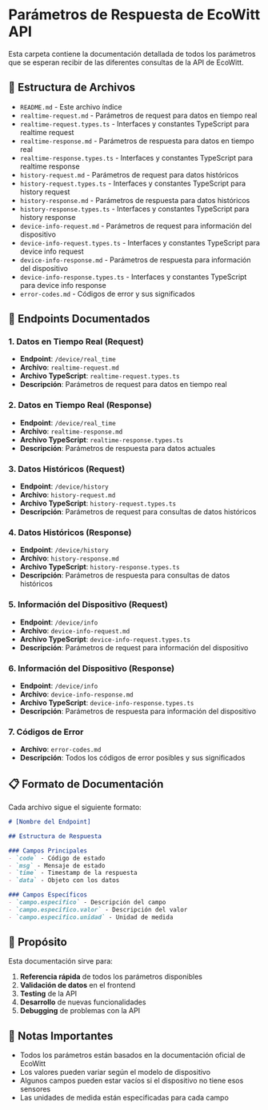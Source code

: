 # Parámetros de Respuesta de EcoWitt API

Esta carpeta contiene la documentación detallada de todos los parámetros que se esperan recibir de las diferentes consultas de la API de EcoWitt.

## 📁 Estructura de Archivos

- `README.md` - Este archivo índice
- `realtime-request.md` - Parámetros de request para datos en tiempo real
- `realtime-request.types.ts` - Interfaces y constantes TypeScript para realtime request
- `realtime-response.md` - Parámetros de respuesta para datos en tiempo real
- `realtime-response.types.ts` - Interfaces y constantes TypeScript para realtime response
- `history-request.md` - Parámetros de request para datos históricos
- `history-request.types.ts` - Interfaces y constantes TypeScript para history request
- `history-response.md` - Parámetros de respuesta para datos históricos
- `history-response.types.ts` - Interfaces y constantes TypeScript para history response
- `device-info-request.md` - Parámetros de request para información del dispositivo
- `device-info-request.types.ts` - Interfaces y constantes TypeScript para device info request
- `device-info-response.md` - Parámetros de respuesta para información del dispositivo
- `device-info-response.types.ts` - Interfaces y constantes TypeScript para device info response
- `error-codes.md` - Códigos de error y sus significados

## 🔗 Endpoints Documentados

### 1. Datos en Tiempo Real (Request)
- **Endpoint**: `/device/real_time`
- **Archivo**: `realtime-request.md`
- **Archivo TypeScript**: `realtime-request.types.ts`
- **Descripción**: Parámetros de request para datos en tiempo real

### 2. Datos en Tiempo Real (Response)
- **Endpoint**: `/device/real_time`
- **Archivo**: `realtime-response.md`
- **Archivo TypeScript**: `realtime-response.types.ts`
- **Descripción**: Parámetros de respuesta para datos actuales

### 3. Datos Históricos (Request)
- **Endpoint**: `/device/history`
- **Archivo**: `history-request.md`
- **Archivo TypeScript**: `history-request.types.ts`
- **Descripción**: Parámetros de request para consultas de datos históricos

### 4. Datos Históricos (Response)
- **Endpoint**: `/device/history`
- **Archivo**: `history-response.md`
- **Archivo TypeScript**: `history-response.types.ts`
- **Descripción**: Parámetros de respuesta para consultas de datos históricos

### 5. Información del Dispositivo (Request)
- **Endpoint**: `/device/info`
- **Archivo**: `device-info-request.md`
- **Archivo TypeScript**: `device-info-request.types.ts`
- **Descripción**: Parámetros de request para información del dispositivo

### 6. Información del Dispositivo (Response)
- **Endpoint**: `/device/info`
- **Archivo**: `device-info-response.md`
- **Archivo TypeScript**: `device-info-response.types.ts`
- **Descripción**: Parámetros de respuesta para información del dispositivo

### 7. Códigos de Error
- **Archivo**: `error-codes.md`
- **Descripción**: Todos los códigos de error posibles y sus significados

## 📋 Formato de Documentación

Cada archivo sigue el siguiente formato:

```markdown
# [Nombre del Endpoint]

## Estructura de Respuesta

### Campos Principales
- `code` - Código de estado
- `msg` - Mensaje de estado
- `time` - Timestamp de la respuesta
- `data` - Objeto con los datos

### Campos Específicos
- `campo.especifico` - Descripción del campo
- `campo.especifico.valor` - Descripción del valor
- `campo.especifico.unidad` - Unidad de medida
```

## 🎯 Propósito

Esta documentación sirve para:
1. **Referencia rápida** de todos los parámetros disponibles
2. **Validación de datos** en el frontend
3. **Testing** de la API
4. **Desarrollo** de nuevas funcionalidades
5. **Debugging** de problemas con la API

## 📝 Notas Importantes

- Todos los parámetros están basados en la documentación oficial de EcoWitt
- Los valores pueden variar según el modelo de dispositivo
- Algunos campos pueden estar vacíos si el dispositivo no tiene esos sensores
- Las unidades de medida están especificadas para cada campo 